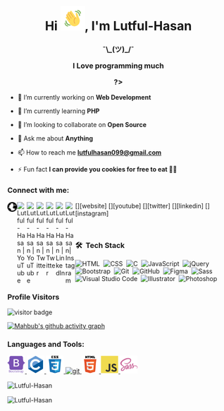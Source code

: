 <h1 align="center">Hi <img src="https://github.com/coderhasan01/coderhasan01/blob/main/Wave.gif" height="55px" width="55px">, I'm Lutful-Hasan</h1>
<h3 align="center">¯\_(ツ)_/¯
  
I Love programming much

?></h3>

- 🔭 I’m currently working on **Web Development**

- 🌱 I’m currently learning **PHP**

- 👯 I’m looking to collaborate on **Open Source**

- 💬 Ask me about **Anything**

- 📫 How to reach me **lutfulhasan099@gmail.com**

- ⚡ Fun fact **I can provide you cookies for free to eat 🍪😂**

### Connect with me:

[<img align="left" alt="TechHelpBD.com" width="22px" src="https://raw.githubusercontent.com/iconic/open-iconic/master/svg/globe.svg" />][website]
[<img align="left" alt="Lutful-Hasan | YouTube" width="22px" src="https://cdn-icons-png.flaticon.com/512/124/124010.png" />][facebook]
[<img align="left" alt="Lutful-Hasan | YouTube" width="22px" src="https://cdn.jsdelivr.net/npm/simple-icons@v3/icons/youtube.svg" />][youtube]
[<img align="left" alt="Lutful-Hasan | Twitter" width="22px" src="https://cdn.jsdelivr.net/npm/simple-icons@v3/icons/twitter.svg" />][twitter]
[<img align="left" alt="Lutful-Hasan | Twitter" width="22px" src="https://cdn-icons-png.flaticon.com/512/906/906377.png" />][telegram]
[<img align="left" alt="Lutful-Hasan | LinkedIn" width="22px" src="https://cdn.jsdelivr.net/npm/simple-icons@v3/icons/linkedin.svg" />][linkedin]
[<img align="left" alt="Lutful-Hasan| Instagram" width="22px" src="https://cdn.jsdelivr.net/npm/simple-icons@v3/icons/instagram.svg" />][instagram]

<br />

### 🛠 &nbsp;Tech Stack

![HTML](https://img.shields.io/badge/-HTML-05122A?style=flat&logo=HTML5)&nbsp;
![CSS](https://img.shields.io/badge/-CSS-05122A?style=flat&logo=CSS3&logoColor=1572B6)&nbsp;
![C](https://img.shields.io/badge/-C-05122A?style=flat&logo=C)&nbsp;
![JavaScript](https://img.shields.io/badge/-JavaScript-05122A?style=flat&logo=javascript)&nbsp;
![jQuery](https://img.shields.io/badge/-jQuery-05122A?style=flat&logo=jQuery)\
![Bootstrap](https://img.shields.io/badge/-Bootstrap-05122A?style=flat&logo=bootstrap&logoColor=563D7C)&nbsp;
![Git](https://img.shields.io/badge/-Git-05122A?style=flat&logo=git)&nbsp;
![GitHub](https://img.shields.io/badge/-GitHub-05122A?style=flat&logo=github)&nbsp;
![Figma](https://img.shields.io/badge/-Figma-05122A?style=flat&logo=figma)&nbsp;
![Sass](https://img.shields.io/badge/-Sass-05122A?style=flat&logo=sass)\
![Visual Studio Code](https://img.shields.io/badge/-Visual%20Studio%20Code-05122A?style=flat&logo=visual-studio-code&logoColor=007ACC)&nbsp;
![Illustrator](https://img.shields.io/badge/-Illustrator-05122A?style=flat&logo=adobe-illustrator)&nbsp;
![Photoshop](https://img.shields.io/badge/-Photoshop-05122A?style=flat&logo=adobe-photoshop)&nbsp;
<br />
### Profile Visitors 
![visitor badge](https://visitor-badge.glitch.me/badge?page_id=coderhasan01.visitor-badge&left_color=blue&right_color=yellow)
<br />

[![Mahbub's github activity graph](https://activity-graph.herokuapp.com/graph?username=coderhasan01&bg_color=ffffff&color=777777&line=ff5200&point=1adbce&area=true&hide_border=true)](https://github.com/coderhasan01/github-readme-activity-graph)



<h3 align="left">Languages and Tools:</h3>
<p align="left"> <a href="https://getbootstrap.com" target="_blank" rel="noreferrer"> <img src="https://raw.githubusercontent.com/devicons/devicon/master/icons/bootstrap/bootstrap-plain-wordmark.svg" alt="bootstrap" width="40" height="40"/> </a> <a href="https://www.cprogramming.com/" target="_blank" rel="noreferrer"> <img src="https://raw.githubusercontent.com/devicons/devicon/master/icons/c/c-original.svg" alt="c" width="40" height="40"/> </a> <a href="https://www.w3schools.com/css/" target="_blank" rel="noreferrer"> <img src="https://raw.githubusercontent.com/devicons/devicon/master/icons/css3/css3-original-wordmark.svg" alt="css3" width="40" height="40"/> </a> <a href="https://git-scm.com/" target="_blank" rel="noreferrer"> <img src="https://www.vectorlogo.zone/logos/git-scm/git-scm-icon.svg" alt="git" width="40" height="40"/> </a> <a href="https://www.w3.org/html/" target="_blank" rel="noreferrer"> <img src="https://raw.githubusercontent.com/devicons/devicon/master/icons/html5/html5-original-wordmark.svg" alt="html5" width="40" height="40"/> </a> <a href="https://developer.mozilla.org/en-US/docs/Web/JavaScript" target="_blank" rel="noreferrer"> <img src="https://raw.githubusercontent.com/devicons/devicon/master/icons/javascript/javascript-original.svg" alt="javascript" width="40" height="40"/> </a> <a href="https://sass-lang.com" target="_blank" rel="noreferrer"> <img src="https://raw.githubusercontent.com/devicons/devicon/master/icons/sass/sass-original.svg" alt="sass" width="40" height="40"/> </a> </p>

<p><img width="494" align="center" src="https://github-readme-stats.vercel.app/api/top-langs?username=coderhasan01&show_icons=true&locale=en&layout=compact" alt="Lutful-Hasan" /></p>

<p><img align="center" src="https://github-readme-stats.vercel.app/api?username=coderhasan01&show_icons=true&locale=en" alt="Lutful-Hasan" /></p>

[facebook]: https://www.facebook.com/luful.hasan
[telegram]: https://t.me/coderhasan01 
